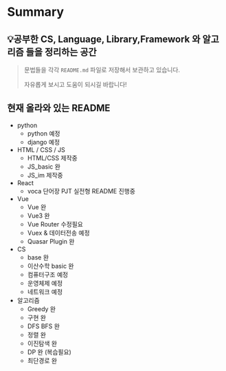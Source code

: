 # Summary

## 💡공부한 CS, Language, Library,Framework  와 알고리즘 들을 정리하는 공간

> 문법들을 각각 `README.md` 파일로 저장해서 보관하고 있습니다.
>
> 자유롭게 보시고 도움이 되시길 바랍니다!



## 현재 올라와 있는 README

- python
  - python 예정
  - django 예정
- HTML / CSS / JS
  - HTML/CSS 제작중
  - JS_basic 완
  - JS_im 제작중
- React
  - voca 단어장 PJT 실전형 README 진행중
- Vue
  - Vue 완
  - Vue3 완
  - Vue Router 수정필요
  - Vuex & 데이터전송 예정
  - Quasar Plugin 완
- CS
  - base 완
  - 이산수학 basic 완
  - 컴퓨터구조 예정
  - 운영체제 예정
  - 네트워크 예정
- 알고리즘
  - Greedy 완
  - 구현 완
  - DFS BFS 완
  - 정렬 완
  - 이진탐색 완
  - DP 완 (복습필요)
  - 최단경로 완
